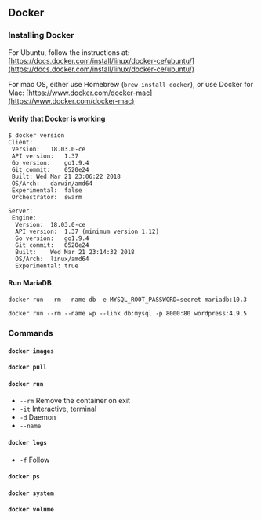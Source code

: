## Docker

### Installing Docker

For Ubuntu, follow the instructions at: [https://docs.docker.com/install/linux/docker-ce/ubuntu/](https://docs.docker.com/install/linux/docker-ce/ubuntu/)

For mac OS, either use Homebrew (`brew install docker`), or use Docker for Mac: [https://www.docker.com/docker-mac](https://www.docker.com/docker-mac)

#### Verify that Docker is working

```
$ docker version
Client:
 Version:	18.03.0-ce
 API version:	1.37
 Go version:	go1.9.4
 Git commit:	0520e24
 Built:	Wed Mar 21 23:06:22 2018
 OS/Arch:	darwin/amd64
 Experimental:	false
 Orchestrator:	swarm

Server:
 Engine:
  Version:	18.03.0-ce
  API version:	1.37 (minimum version 1.12)
  Go version:	go1.9.4
  Git commit:	0520e24
  Built:	Wed Mar 21 23:14:32 2018
  OS/Arch:	linux/amd64
  Experimental:	true
```

#### Run MariaDB

```
docker run --rm --name db -e MYSQL_ROOT_PASSWORD=secret mariadb:10.3
```

```
docker run --rm --name wp --link db:mysql -p 8000:80 wordpress:4.9.5
```

### Commands

#### `docker images`

#### `docker pull`

#### `docker run`

* `--rm` Remove the container on exit
* `-it` Interactive, terminal
* `-d` Daemon
* `--name`

#### `docker logs`

* `-f` Follow

#### `docker ps`

#### `docker system`

#### `docker volume`
